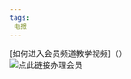 ```yaml
---
tags:
 电报
---
```

[如何进入会员频道教学视频]（）   
![点此链接办理会员](https://jxqt.github.io/D9C5EC0C-B243-4FAA-8126-9C1B01C37367.jpeg)
